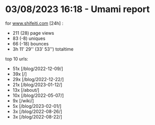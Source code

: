 # 03/08/2023 16:18 - Umami report
for www.shifeiti.com [24h] :

 - 211 (28) page views
 - 83 (-8) uniques
 - 66 (-18) bounces
 - 3h 11' 29'' (33' 53'') totaltime


top 10 urls:
 - 51x [/blog/2022-12-09/]
 - 39x [/]
 - 29x [/blog/2022-12-22/]
 - 21x [/blog/2023-01-12/]
 - 13x [/about/]
 - 10x [/blog/2022-05-07/]
 - 9x [/wiki/]
 - 5x [/blog/2023-02-01/]
 - 3x [/blog/2022-08-26/]
 - 3x [/blog/2022-08-22/]



